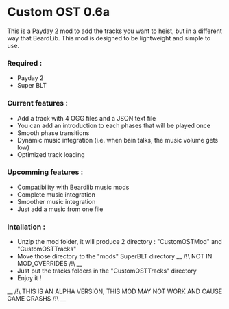 # Custom OST 0.6a

This is a Payday 2 mod to add the tracks you want to heist, but in a different way that BeardLib.
This mod is designed to be lightweight and simple to use.

### Required :

* Payday 2
* Super BLT

### Current features :

* Add a track with 4 OGG files and a JSON text file
* You can add an introduction to each phases that will be played once
* Smooth phase transitions
* Dynamic music integration (i.e. when bain talks, the music volume gets low)
* Optimized track loading

### Upcomming features :

* Compatibility with Beardlib music mods
* Complete music integration
* Smoother music integration
* Just add a music from one file

### Intallation :

* Unzip the mod folder, it will produce 2 directory : "CustomOSTMod" and "CustomOSTTracks"
* Move those directory to the "mods" SuperBLT directory __ /!\ NOT IN MOD_OVERRIDES /!\ __
* Just put the tracks folders in the "CustomOSTTracks" directory
* Enjoy it !

__ /!\ THIS IS AN ALPHA VERSION, THIS MOD MAY NOT WORK AND CAUSE GAME CRASHS /!\ __